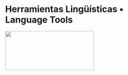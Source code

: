 <!DOCTYPE html>

<html>
<head>
<meta charset="UTF-8">
<meta name="viewport" http-equiv="Content-Type" content="text,CSS,HTML, initial-scale=1.0">
<body>
<h1>Herramientas Lingüísticas • Language Tools</h1>
<a href="MediaLengua.html"><img src="https://dzesis.github.io/languagetools/ML_banner.jpg" width="75%" height="125" align="left" border="0"></a>
</body></html>
